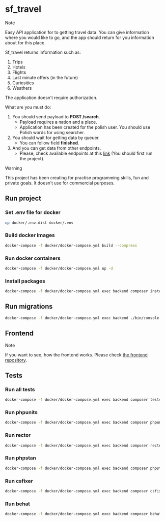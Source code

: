 # sf_travel

> [!NOTE]
> Easy API application for to getting travel data. 
> You can give information where you would like to go, 
> and the app should return for you information about for this place. 
> 
> Sf_travel returns information such as:
> 1. Trips
> 2. Hotels
> 3. Flights
> 4. Last minute offers (in the future)
> 5. Curiosities
> 6. Weathers
> 
> The application doesn't require authorization.
> 
> What are you must do: 
> 1. You should send payload to **POST /search**.
>    * Payload requires a nation and a place.
>    * Application has been created for the polish user. You should use Polish words for using searcher.
> 2. You should wait for getting data by queuer.
>    * You can follow field **finished**.
> 3. And you can get data from other endpoints.
>    * Please, check available endpoints at this [link](http://localhost/) (You should first run the project).

> [!WARNING]
> This project has been creating for practise programming skills, fun and private goals. 
> It doesn't use for commercial purposes.


## Run project

### Set .env file for docker

```sh
cp docker/.env.dist docker/.env
```

### Build docker images

```sh
docker-compose -f docker/docker-compose.yml build --compress
```

### Run docker containers

```sh
docker-compose -f docker/docker-compose.yml up -d
```

### Install packages

```sh
docker-compose -f docker/docker-compose.yml exec backend composer install
```

## Run migrations

```sh
docker-compose -f docker/docker-compose.yml exec backend ./bin/console doctrine:migration:migrate -n
```

## Frontend

> [!NOTE]
> If you want to see, how the frontend works. Please check [the frontend repository](https://github.com/gorskimarcin96/vue_travel).

## Tests

### Run all tests

```sh
docker-compose -f docker/docker-compose.yml exec backend composer tests
```

### Run phpunits

```sh
docker-compose -f docker/docker-compose.yml exec backend composer phpunit
```

### Run rector

```sh
docker-compose -f docker/docker-compose.yml exec backend composer rector
```

### Run phpstan

```sh
docker-compose -f docker/docker-compose.yml exec backend composer phpstan
```

### Run csfixer

```sh
docker-compose -f docker/docker-compose.yml exec backend composer csfix
```

### Run behat 

```sh
docker-compose -f docker/docker-compose.yml exec backend composer behat
```
